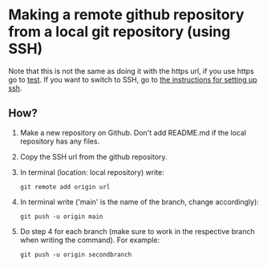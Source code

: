 # Making a remote github repository from a local git repository (using SSH)

Note that this is not the same as doing it with the https url, if you use https go to [test](test). If you want to switch to SSH, go to [the instructions for setting up ssh](setupssh.md).

## How?
1. Make a new repository on Github. Don't add README.md if the local repository has any files.
3. Copy the SSH url from the github repository.
4. In terminal (location: local repository) write:
   
   ```git remote add origin url```
5. In terminal write ('main' is the name of the branch, change accordingly):

   ```git push -u origin main```
   
6. Do step 4 for each branch (make sure to work in the respective branch when writing the command). For example:

   ```git push -u origin secondbranch```
